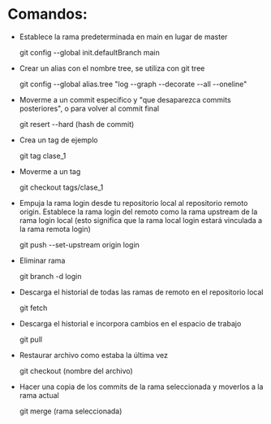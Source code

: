 # Comandos:

- Establece la rama predeterminada en main en lugar de master

  git config --global init.defaultBranch main

- Crear un alias con el nombre tree, se utiliza con git tree

  git config --global alias.tree "log --graph --decorate --all --oneline"

- Moverme a un commit específico y "que desaparezca commits posteriores", o para volver al commit final

  git resert --hard (hash de commit)

- Crea un tag de ejemplo

  git tag clase_1

- Moverme a un tag

  git checkout tags/clase_1

- Empuja la rama login desde tu repositorio local al repositorio remoto origin. Establece la rama login del remoto como la rama upstream de la rama login local (esto significa que la rama local login estará vinculada a la rama remota login)

  git push --set-upstream origin login

- Eliminar rama

  git branch -d login

- Descarga el historial de todas las ramas de remoto en el repositorio local

  git fetch

- Descarga el historial e incorpora cambios en el espacio de trabajo

  git pull

- Restaurar archivo como estaba la última vez

  git checkout (nombre del archivo)

- Hacer una copia de los commits de la rama seleccionada y moverlos a la rama actual

  git merge (rama seleccionada)
